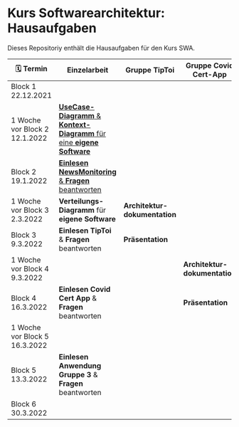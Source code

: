 # Kurs Softwarearchitektur: Hausaufgaben
Dieses Repositoriy enthält die Hausaufgaben für den Kurs SWA.
<!--
- [Hausaufgaben Block 1](/block1.md): *Was ist Software?*
  - Einzelarbeit: **UseCase-Diagramm** & **Kontext-Diagramm** für eine **eigene Software**. :calendar: Termin: (Block 2 - 1 Woche)
  - Einzelarbeit: **Einlesen** **NewsMonitoring** & **Fragen** beantworten. :calendar: Termin: Block2
  - Gruppenarbeiten:
    - Gruppe TipToi: **Architekturdokumentation** :calendar:(Block3 - 1 Woche) und **Präsentation** :calendar:(Block3)
    - Gruppe Covid Cert App: **Architekturdokumentation** :calendar:(Block4 - 1 Woche) und **Präsentation** :calendar:(Block4)
    - Gruppe Minecraft||Tesla: **Architekturdokumentation** :calendar:(Block5 - 1 Woche) und **Präsentation** :calendar:(Block5)
- [Hausaufgaben Block 2](/block2.md): *Was/Warum SWA?;* 
  - Einzelarbeit: **Verteilungs-Diagramm** für **eigene Software**. :calendar: Termin: (Block3 - 1 Woche)
  - Einzelarbeit: **Einlesen** **TipToi** & **Fragen** beantworten. :calendar: Termin: (Block 3)
- [Hausaufgaben Block 3](/block3.md): *Qualität;*
  - Einzelarbeit: **Einlesen** **Covid Cert App** & **Fragen** beantworten. :calendar: Termin: (Block 4)
- Hausaufgaben Block 4: *Architecture Styles;*
  - Einzelarbeit: **Einlesen Minecraft||Tesla** & **Fragen** beantworten. :calendar: Termin: (Block 5)
- Hausaufgaben Block 5: *Fallstudie* 
  - (selbständige Prüfungsvorbereitung)
- Kursblock 6 
  - End of course :partying_face:
-->

| :spiral_calendar: Termin|Einzelarbeit|Gruppe TipToi|Gruppe Covid Cert-App|Gruppe 3|
|-|-|-|-|-|
|Block 1<br>22.12.2021|||||
|1 Woche vor Block 2<br>12.1.2022|[**UseCase-Diagramm** & **Kontext-Diagramm** für eine **eigene Software**](/bl1-1.md)||||
|Block 2<br>19.1.2022|[**Einlesen** **NewsMonitoring** & **Fragen** beantworten](NewsMonitoring_1.md)||||
|1 Woche vor Block 3<br>2.3.2022|**Verteilungs-Diagramm** für **eigene Software**|**Architektur-dokumentation**|||
|Block 3<br>9.3.2022|**Einlesen** **TipToi** & **Fragen** beantworten|**Präsentation**|||
|1 Woche vor Block 4<br>9.3.2022|||**Architektur-dokumentation**||
|Block 4<br>16.3.2022|**Einlesen** **Covid Cert App** & **Fragen** beantworten||**Präsentation**||
|1 Woche vor Block 5<br>16.3.2022||||**Architektur-dokumentation**|
|Block 5<br>13.3.2022|**Einlesen Anwendung Gruppe 3** & **Fragen** beantworten|||**Präsentation**|
|Block 6<br>30.3.2022|
